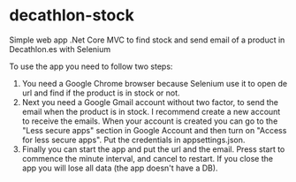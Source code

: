 # decathlon-stock
Simple web app .Net Core MVC to find stock and send email of a product in Decathlon.es with Selenium

To use the app you need to follow two steps:

1. You need a Google Chrome browser because Selenium use it to open de url and find if the product is in stock or not.
2. Next you need a Google Gmail account without two factor, to send the email when the product is in stock. I recommend create a new account to receive the emails. When your account is created you can go to the "Less secure apps" section in Google Account and then turn on "Access for less secure apps". Put the credentials in appsettings.json.
3. Finally you can start the app and put the url and the email. Press start to commence the minute interval, and cancel to restart. If you close the app you will lose all data (the app doesn't have a DB).
